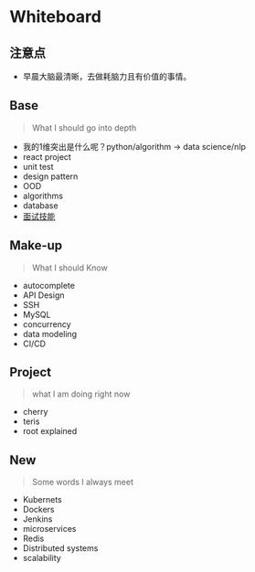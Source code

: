 # Whiteboard

## 注意点

- 早晨大脑最清晰，去做耗脑力且有价值的事情。

## Base 

> What I should go into depth

- 我的1维突出是什么呢？python/algorithm -> data science/nlp
- react project
- unit test
- design pattern
- OOD
- algorithms
- database
- [面试技能](https://github.com/willwang-x/a-growing-cs/tree/master/cornerstone/18-interview)

## Make-up

> What I should Know

- autocomplete
- API Design 
- SSH
- MySQL 
- concurrency
- data modeling
- CI/CD 

## Project 

> what I am doing right now

- cherry
- teris
- root explained

## New

> Some words I always meet 

- Kubernets
- Dockers
- Jenkins
- microservices
- Redis 
- Distributed systems
- scalability